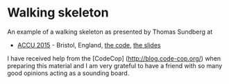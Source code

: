 # Walking skeleton

An example of a walking skeleton as presented by Thomas Sundberg at 

* [ACCU 2015](http://accu.org/index.php/conferences/accu_conference_2015/accu2015_sessions#walking_skeleton) - Bristol, England, 
[the code](https://github.com/tsundberg/walking-skeleton/tree/accu-2015), 
[the slides](https://www.slideshare.net/slideshow/embed_code/key/EIADMmIby8dGc4)

I have received help from the [CodeCop] (http://blog.code-cop.org/) when 
preparing this material and I am very grateful to have a friend with so 
many good opinions acting as a sounding board.
